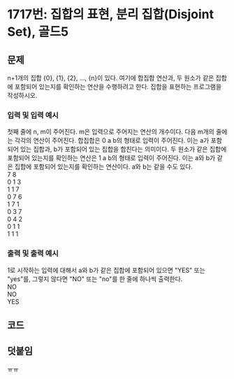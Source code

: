 # 1717번: 집합의 표현, 분리 집합(Disjoint Set), 골드5

## 문제
n+1개의 집합 {0}, {1}, {2}, ..., {n}이 있다. 여기에 합집합 연산과, 두 원소가 같은 집합에 포함되어 있는지를 확인하는 연산을 수행하려고 한다. 집합을 표현하는 프로그램을 작성하시오.

### 입력 및 입력 예시
첫째 줄에 n, m이 주어진다. m은 입력으로 주어지는 연산의 개수이다. 다음 m개의 줄에는 각각의 연산이 주어진다. 합집합은 0 a b의 형태로 입력이 주어진다. 이는 a가 포함되어 있는 집합과, b가 포함되어 있는 집합을 합친다는 의미이다. 두 원소가 같은 집합에 포함되어 있는지를 확인하는 연산은 1 a b의 형태로 입력이 주어진다. 이는 a와 b가 같은 집합에 포함되어 있는지를 확인하는 연산이다. a와 b는 같을 수도 있다.   
7 8   
0 1 3   
1 1 7   
0 7 6   
1 7 1   
0 3 7   
0 4 2   
0 1 1   
1 1 1   

### 출력 및 출력 예시
1로 시작하는 입력에 대해서 a와 b가 같은 집합에 포함되어 있으면 "YES" 또는 "yes"를, 그렇지 않다면 "NO" 또는 "no"를 한 줄에 하나씩 출력한다.   
NO   
NO   
YES    

## 코드

## 덧붙임
ㅠㅠ
